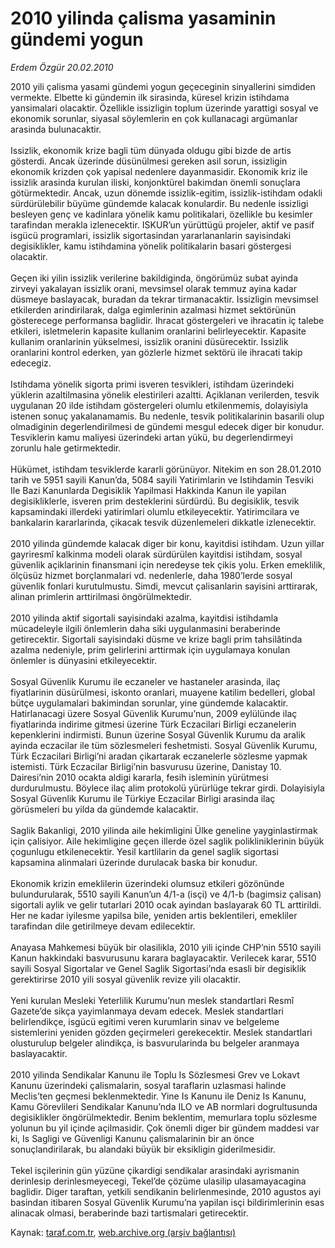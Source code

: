 # 2010 yilinda çalisma yasaminin gündemi yogun

*Erdem Özgür 20.02.2010*

<div class="yazi">2010 yili çalisma yasami gündemi yogun geçeceginin sinyallerini simdiden vermekte. Elbette ki gündemin ilk sirasinda, küresel krizin istihdama yansimalari olacaktir. Özellikle issizligin toplum üzerinde yarattigi sosyal ve ekonomik sorunlar, siyasal söylemlerin en çok kullanacagi argümanlar arasinda bulunacaktir. <br/><br/>Issizlik, ekonomik krize bagli tüm dünyada oldugu gibi bizde de artis gösterdi. Ancak üzerinde düsünülmesi gereken asil sorun, issizligin ekonomik krizden çok yapisal nedenlere dayanmasidir. Ekonomik kriz ile issizlik arasinda kurulan iliski, konjonktürel bakimdan önemli sonuçlara götürmektedir. Ancak, uzun dönemde issizlik-egitim, issizlik-istihdam odakli sürdürülebilir büyüme gündemde kalacak konulardir. Bu nedenle issizligi besleyen genç ve kadinlara yönelik kamu politikalari, özellikle bu kesimler tarafindan merakla izlenecektir. ISKUR’un yürüttügü projeler, aktif ve pasif isgücü programlari, issizlik sigortasindan yararlananlarin sayisindaki degisiklikler, kamu istihdamina yönelik politikalarin basari göstergesi olacaktir. <br/><br/>Geçen iki yilin issizlik verilerine bakildiginda, öngörümüz subat ayinda zirveyi yakalayan issizlik orani, mevsimsel olarak temmuz ayina kadar düsmeye baslayacak, buradan da tekrar tirmanacaktir. Issizligin mevsimsel etkilerden arindirilarak, dalga egimlerinin azalmasi hizmet sektörünün gösterecege performansa baglidir. Ihracat göstergeleri ve ihracatin iç talebe etkileri, isletmelerin kapasite kullanim oranlarini belirleyecektir. Kapasite kullanim oranlarinin yükselmesi, issizlik oranini düsürecektir. Issizlik oranlarini kontrol ederken, yan gözlerle hizmet sektörü ile ihracati takip edecegiz. <br/><br/>Istihdama yönelik sigorta primi isveren tesvikleri, istihdam üzerindeki yüklerin azaltilmasina yönelik elestirileri azaltti. Açiklanan verilerden, tesvik uygulanan 20 ilde istihdam göstergeleri olumlu etkilenmemis, dolayisiyla istenen sonuç yakalanamamis. Bu nedenle, tesvik politikalarinin basarili olup olmadiginin degerlendirilmesi de gündemi mesgul edecek diger bir konudur. Tesviklerin kamu maliyesi üzerindeki artan yükü, bu degerlendirmeyi zorunlu hale getirmektedir. <br/><br/>Hükümet, istihdam tesviklerde kararli görünüyor. Nitekim en son 28.01.2010 tarih ve 5951 sayili Kanun’da, 5084 sayili Yatirimlarin ve Istihdamin Tesviki Ile Bazi Kanunlarda Degisiklik Yapilmasi Hakkinda Kanun ile yapilan degisikliklerle, isveren prim desteklerini sürdürdü. Bu degisiklik, tesvik kapsamindaki illerdeki yatirimlari olumlu etkileyecektir. Yatirimcilara ve bankalarin kararlarinda, çikacak tesvik düzenlemeleri dikkatle izlenecektir. <br/><br/>2010 yilinda gündemde kalacak diger bir konu, kayitdisi istihdam. Uzun yillar gayriresmî kalkinma modeli olarak sürdürülen kayitdisi istihdam, sosyal güvenlik açiklarinin finansmani için neredeyse tek çikis yolu. Erken emeklilik, ölçüsüz hizmet borçlanmalari vd. nedenlerle, daha 1980’lerde sosyal güvenlik fonlari kurutulmustu. Simdi, mevcut çalisanlarin sayisini arttirarak, alinan primlerin arttirilmasi öngörülmektedir. <br/><br/>2010 yilinda aktif sigortali sayisindaki azalma, kayitdisi istihdamla mücadeleyle ilgili önlemlerin daha siki uygulanmasini beraberinde getirecektir. Sigortali sayisindaki düsme ve krize bagli prim tahsilâtinda azalma nedeniyle, prim gelirlerini arttirmak için uygulamaya konulan önlemler is dünyasini etkileyecektir. <br/><br/>Sosyal Güvenlik Kurumu ile eczaneler ve hastaneler arasinda, ilaç fiyatlarinin düsürülmesi, iskonto oranlari, muayene katilim bedelleri, global bütçe uygulamalari bakimindan sorunlar, yine gündemde kalacaktir. Hatirlanacagi üzere Sosyal Güvenlik Kurumu’nun, 2009 eylülünde ilaç fiyatlarinda indirime gitmesi üzerine Türk Eczacilari Birligi eczanelerin kepenklerini indirmisti. Bunun üzerine Sosyal Güvenlik Kurumu da aralik ayinda eczacilar ile tüm sözlesmeleri feshetmisti. Sosyal Güvenlik Kurumu, Türk Eczacilari Birligi’ni aradan çikartarak eczanelerle sözlesme yapmak istemisti. Türk Eczacilar Birligi’nin basvurusu üzerine, Danistay 10. Dairesi’nin 2010 ocakta aldigi kararla, fesih isleminin yürütmesi durdurulmustu. Böylece ilaç alim protokolü yürürlüge tekrar girdi. Dolayisiyla Sosyal Güvenlik Kurumu ile Türkiye Eczacilar Birligi arasinda ilaç görüsmeleri bu yilda da gündemde kalacaktir. <br/><br/>Saglik Bakanligi, 2010 yilinda aile hekimligini Ülke geneline yayginlastirmak için çalisiyor. Aile hekimligine geçen illerde özel saglik polikliniklerinin büyük çogunlugu etkilenecektir. Yesil kartlilarin da genel saglik sigortasi kapsamina alinmalari üzerinde durulacak baska bir konudur. <br/><br/>Ekonomik krizin emeklilerin üzerindeki olumsuz etkileri gözönünde bulundurularak, 5510 sayili Kanun’un 4/1-a (isçi) ve 4/1-b (bagimsiz çalisan) sigortali aylik ve gelir tutarlari 2010 ocak ayindan baslayarak 60 TL arttirildi. Her ne kadar iyilesme yapilsa bile, yeniden artis beklentileri, emekliler tarafindan dile getirilmeye devam edilecektir. <br/><br/>Anayasa Mahkemesi büyük bir olasilikla, 2010 yili içinde CHP’nin 5510 sayili Kanun hakkindaki basvurusunu karara baglayacaktir. Verilecek karar, 5510 sayili Sosyal Sigortalar ve Genel Saglik Sigortasi’nda esasli bir degisiklik gerektirirse 2010 yili sosyal güvenlik revize yili olacaktir. <br/><br/>Yeni kurulan Mesleki Yeterlilik Kurumu’nun meslek standartlari Resmî Gazete’de sikça yayimlanmaya devam edecek. Meslek standartlari belirlendikçe, isgücü egitimi veren kurumlarin sinav ve belgeleme sistemlerini yeniden gözden geçirmeleri gerekecektir. Meslek standartlari olusturulup belgeler alindikça, is basvurularinda bu belgeler aranmaya baslayacaktir. <br/><br/>2010 yilinda Sendikalar Kanunu ile Toplu Is Sözlesmesi Grev ve Lokavt Kanunu üzerindeki çalismalarin, sosyal taraflarin uzlasmasi halinde Meclis’ten geçmesi beklenmektedir. Yine Is Kanunu ile Deniz Is Kanunu, Kamu Görevlileri Sendikalar Kanunu’nda ILO ve AB normlari dogrultusunda degisiklikler öngörülmektedir. Benim beklentim, memurlara toplu sözlesme yolunun bu yil içinde açilmasidir. Çok önemli diger bir gündem maddesi var ki, Is Sagligi ve Güvenligi Kanunu çalismalarinin bir an önce sonuçlandirilarak, bu alandaki büyük bir eksikligin giderilmesidir. <br/><br/>Tekel isçilerinin gün yüzüne çikardigi sendikalar arasindaki ayrismanin derinlesip derinlesmeyecegi, Tekel’de çözüme ulasilip ulasamayacagina baglidir. Diger taraftan, yetkili sendikanin belirlenmesinde, 2010 agustos ayi basindan itibaren Sosyal Güvenlik Kurumu’na yapilan isçi bildirimlerinin esas alinacak olmasi, beraberinde bazi tartismalari getirecektir.
              </div>

Kaynak: [taraf.com.tr](http://taraf.com.tr:80/makale/10151.htm), [web.archive.org (arşiv bağlantısı)](http://web.archive.org/web/20100308123052/http://taraf.com.tr:80/makale/10151.htm)
